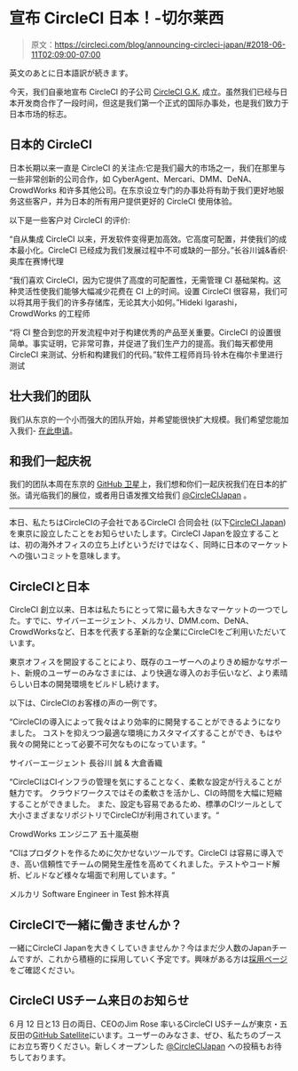 # 宣布 CircleCI 日本！-切尔莱西

> 原文：<https://circleci.com/blog/announcing-circleci-japan/#2018-06-11T02:09:00-07:00>

英文のあとに日本語訳が続きます。

今天，我们自豪地宣布 CircleCI 的子公司 [CircleCI G.K.](https://circleci.com/ja/) 成立。虽然我们已经与日本开发商合作了一段时间，但这是我们第一个正式的国际办事处，也是我们致力于日本市场的标志。

## 日本的 CircleCI

日本长期以来一直是 CircleCI 的关注点:它是我们最大的市场之一，我们在那里与一些非常创新的公司合作，如 CyberAgent、Mercari、DMM、DeNA、CrowdWorks 和许多其他公司。在东京设立专门的办事处将有助于我们更好地服务这些客户，并为日本的所有用户提供更好的 CircleCI 使用体验。

以下是一些客户对 CircleCI 的评价:

“自从集成 CircleCI 以来，开发软件变得更加高效。它高度可配置，并使我们的成本最小化。CircleCI 已经成为我们发展过程中不可或缺的一部分。”长谷川诚&香织·奥库在赛博代理

“我们喜欢 CircleCI，因为它提供了高度的可配置性，无需管理 CI 基础架构。这种灵活性使我们能够大幅减少花费在 CI 上的时间。设置 CircleCI 很容易，我们可以将其用于我们的许多存储库，无论其大小如何。”Hideki Igarashi，CrowdWorks 的工程师

“将 CI 整合到您的开发流程中对于构建优秀的产品至关重要。CircleCI 的设置很简单。事实证明，它非常可靠，并促进了我们生产力的提高。我们每天都使用 CircleCI 来测试、分析和构建我们的代码。”软件工程师肖玛·铃木在梅尔卡里进行测试

## 壮大我们的团队

我们从东京的一个小而强大的团队开始，并希望能很快扩大规模。我们希望您能加入我们- [在此申请](/careers/jobs/)。

## 和我们一起庆祝

我们的团队本周在东京的 [GitHub 卫星](https://githubsatellite.com/)上，我们想和你们一起庆祝我们在日本的扩张。请光临我们的展位，或者用日语发推文给我们 [@CircleCIJapan](https://twitter.com/circlecijapan) 。

* * *

本日、私たちはCircleCIの子会社であるCircleCI 合同会社 (以下[CircleCI Japan](https://circleci.com/ja/))を東京に設立したことをお知らせいたします。CircleCI Japanを設立することは、初の海外オフィスの立ち上げというだけではなく、同時に日本のマーケットへの強いコミットを意味します。

## CircleCIと日本

CircleCI 創立以来、日本は私たちにとって常に最も大きなマーケットの一つでした。すでに、サイバーエージェント、メルカリ、DMM.com、DeNA、CrowdWorksなど、日本を代表する革新的な企業にCircleCIをご利用いただいています。

東京オフィスを開設することにより、既存のユーザーへのよりきめ細かなサポート、新規のユーザーのみなさまには、より快適な導入のお手伝いなど、より素晴らしい日本の開発環境をビルドし続けます。

以下は、CircleCIのお客様の声の一例です。

“CircleCIの導入によって我々はより効率的に開発することができるようになりました。 コストを抑えつつ最適な環境にカスタマイズすることができ、もはや我々の開発にとって必要不可欠なものになっています。“

サイバーエージェント 長谷川 誠 & 大倉香織

“CircleCIはCIインフラの管理を気にすることなく、柔軟な設定が行えることが魅力です。 クラウドワークスではその柔軟さを活かし、CIの時間を大幅に短縮することができました。 また、設定も容易であるため、標準のCIツールとして大小さまざまなリポジトリでCircleCIが利用されています。“

CrowdWorks エンジニア 五十嵐英樹

“CIはプロダクトを作るために欠かせないツールです。CircleCI は容易に導入でき、高い信頼性でチームの開発生産性を高めてくれました。テストやコード解析、ビルドなど様々な場面で利用しています。“

メルカリ Software Engineer in Test 鈴木祥真

## CircleCIで一緒に働きませんか？

一緒にCircleCI Japanを大きくしていきませんか？今はまだ少人数のJapanチームですが、これから積極的に採用していく予定です。興味がある方は[採用ページ](https://circleci.com/ja/careers/jobs/)をご確認ください。

## CircleCI USチーム来日のお知らせ

6 月 12 日と13 日の両日、CEOのJim Rose 率いるCircleCI USチームが東京・五反田の[GitHub Satellite](https://githubsatellite.com/)にいます。ユーザーのみなさま、ぜひ、私たちのブースにお立ち寄りください。新しくオープンした [@CircleCIJapan](https://twitter.com/circlecijapan) への投稿もお待ちしております。